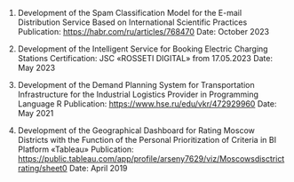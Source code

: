 1) Development of the Spam Classification Model for the E-mail Distribution Service 
   Based on International Scientific Practices
   Publication: https://habr.com/ru/articles/768470
   Date: October 2023

2) Development of the Intelligent Service for Booking Electric Charging Stations
   Certification: JSC «ROSSETI DIGITAL» from 17.05.2023
   Date: May 2023

3) Development of the Demand Planning System for Transportation Infrastructure 
   for the Industrial Logistics Provider 
   in Programming Language R
   Publication: https://www.hse.ru/edu/vkr/472929960
   Date: May 2021

4) Development of the Geographical Dashboard for Rating Moscow Districts 
   with the Function of the Personal Prioritization of 
   Criteria in BI Platform «Tableau»
   Publication: https://public.tableau.com/app/profile/arseny7629/viz/Moscowsdisctrictrating/sheet0
   Date: April 2019